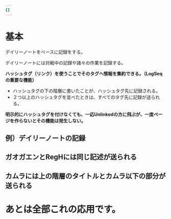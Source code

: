 ```yaml
---
{}
---
```

  

# 基本

デイリーノートをベースに記録をする。

デイリーノートには対戦中の記録や諸々の作業を記録する。

**ハッシュタグ（リンク）を使うことでそのタグへ情報を集約できる。（LogSeqの重要な機能）**

- ハッシュタグの下の階層に書いたことが、ハッシュタグ先に記録される。
- ２つ以上のハッシュタグを並べたときは、すべてのタグ先に記録が送られる。

**明示的にハッシュタグを付けなくても、一応Unlinkedの方に飛ぶが、一度ページを作らないとその機能は発生しない。**

  

## 例）デイリーノートの記録

  

## ガオガエンとRegHには同じ記述が送られる

## カムラには上の階層のタイトルとカムラ以下の部分が送られる

# あとは全部これの応用です。